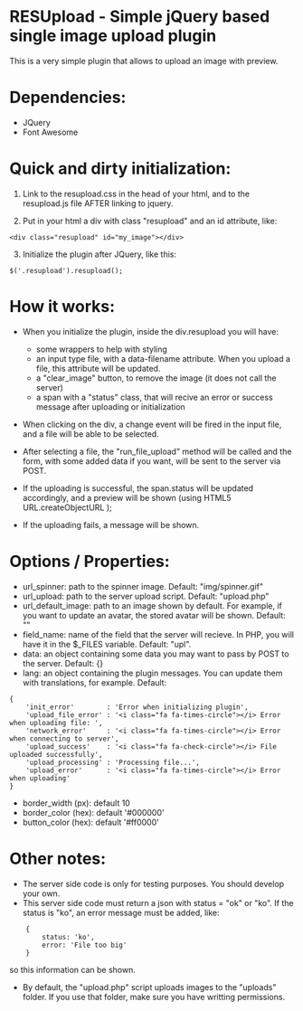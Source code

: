 # RESUpload - Simple jQuery based single image upload plugin

This is a very simple plugin that allows to upload an image with preview.

# Dependencies:
- JQuery
- Font Awesome





# Quick and dirty initialization:
	
1. Link to the resupload.css in the head of your html, and to the resupload.js file AFTER linking to jquery.

2. Put in your html a div with class "resupload" and an id attribute, like:
		
```
<div class="resupload" id="my_image"></div>
```

3. Initialize the plugin after JQuery, like this:

```
$('.resupload').resupload();
```


# How it works:

- When you initialize the plugin, inside the div.resupload you will have:
	- some wrappers to help with styling
	- an input type file, with a data-filename attribute. When you upload a file, this attribute will be updated.
	- a "clear_image" button, to remove the image (it does not call the server)
	- a span with a "status" class, that will recive an error or success message after uploading or initialization

- When clicking on the div, a change event will be fired in the input file, and a file will be able to be selected.

- After selecting a file, the "run_file_upload" method will be called and the form, with some added data if you want, will be sent to the server via POST.

- If the uploading is successful, the span.status will be updated accordingly, and a preview will be shown (using HTML5 URL.createObjectURL );

- If the uploading fails, a message will be shown.




# Options / Properties:
	
- url_spinner: path to the spinner image. Default: "img/spinner.gif"
- url_upload: path to the server upload script. Default: "upload.php"
- url_default_image: path to an image shown by default. For example, if you want to update an avatar, the stored avatar will be shown. Default: ""
- field_name: name of the field that the server will recieve. In PHP, you will have it in the $_FILES variable. Default: "upl".
- data: an object containing some data you may want to pass by POST to the server. Default: {}
- lang: an object containing the plugin messages. You can update them with translations, for example. Default: 

```
{
    'init_error'        : 'Error when initializing plugin',
    'upload_file_error' : '<i class="fa fa-times-circle"></i> Error when uploading file: ',
    'network_error'     : '<i class="fa fa-times-circle"></i> Error when connecting to server',
    'upload_success'    : '<i class="fa fa-check-circle"></i> File uploaded successfully',
    'upload_processing' : 'Processing file...',
    'upload_error'      : '<i class="fa fa-times-circle"></i> Error when uploading'
}
```

- border_width (px):  default 10
- border_color (hex): default '#000000'
- button_color (hex): default '#ff0000'





# Other notes:

- The server side code is only for testing purposes. You should develop your own.
- This server side code must return a json with status = "ok" or "ko". If the status is "ko", an error message must be added, like:
	
```
	{
		status: 'ko',
		error: 'File too big'
	}
```

so this information can be shown.
- By default, the "upload.php" script uploads images to the "uploads" folder. If you use that folder, make sure you have writting permissions.
